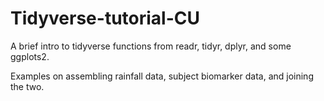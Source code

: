# Tidyverse-tutorial-CU
A brief intro to tidyverse functions from readr, tidyr, dplyr, and some ggplots2.

Examples on assembling rainfall data, subject biomarker data, and joining the two.
